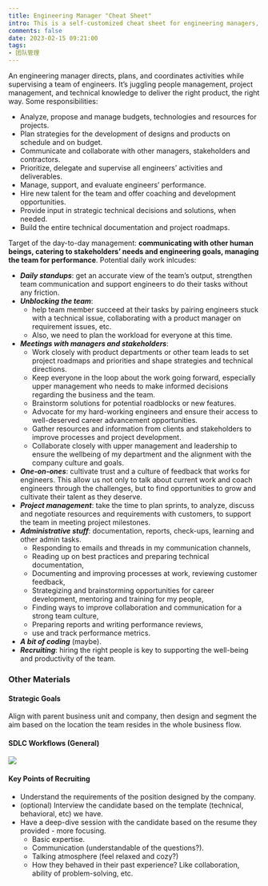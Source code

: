 ```yaml
---
title: Engineering Manager "Cheat Sheet"
intro: This is a self-customized cheat sheet for engineering managers, and here I listed some knowledge collections based on my learning, understanding and experiences so far (keep updating).
comments: false
date: 2023-02-15 09:21:00
tags:
- 团队管理
---
```


An engineering manager directs, plans, and coordinates activities while supervising a team of engineers. It’s juggling people management, project management, and technical knowledge to deliver the right product, the right way. Some responsibilities:

* Analyze, propose and manage budgets, technologies and resources for projects.
* Plan strategies for the development of designs and products on schedule and on budget.
* Communicate and collaborate with other managers, stakeholders and contractors.
* Prioritize, delegate and supervise all engineers’ activities and deliverables.
* Manage, support, and evaluate engineers’ performance.
* Hire new talent for the team and offer coaching and development opportunities.
* Provide input in strategic technical decisions and solutions, when needed.
* Build the entire technical documentation and project roadmaps.

Target of the day-to-day management: **communicating with other human beings, catering to stakeholders’ needs and engineering goals, managing the team for performance**. Potential daily work inlcudes:

* ***Daily standups***: get an accurate view of the team’s output, strengthen team communication and support engineers to do their tasks without any friction. 
* ***Unblocking the team***: 
  * help team member succeed at their tasks by pairing engineers stuck with a technical issue, collaborating with a product manager on requirement issues, etc. 
  * Also, we need to plan the workload for everyone at this time.
* ***Meetings with managers and stakeholders***:
  * Work closely with product departments or other team leads to set project roadmaps and priorities and shape strategies and technical directions.
  * Keep everyone in the loop about the work going forward, especially upper management who needs to make informed decisions regarding the business and the team.
  * Brainstorm solutions for potential roadblocks or new features.
  * Advocate for my hard-working engineers and ensure their access to well-deserved career advancement opportunities.
  * Gather resources and information from clients and stakeholders to improve processes and project development.
  * Collaborate closely with upper management and leadership to ensure the wellbeing of my department and the alignment with the company culture and goals.
* ***One-on-ones***: cultivate trust and a culture of feedback that works for engineers. This allow us not only to talk about current work and coach engineers through the challenges, but to find opportunities to grow and cultivate their talent as they deserve. 
* ***Project management***: take the time to plan sprints, to analyze, discuss and negotiate resources and requirements with customers, to support the team in meeting project milestones.
* ***Administrative stuff***: documentation, reports, check-ups, learning and other admin tasks.
  * Responding to emails and threads in my communication channels, 
  * Reading up on best practices and preparing technical documentation, 
  * Documenting and improving processes at work, reviewing customer feedback,
  * Strategizing and brainstorming opportunities for career development, mentoring and training for my people,
  * Finding ways to improve collaboration and communication for a strong team culture,
  * Preparing reports and writing performance reviews,
  * use and track performance metrics.
* ***A bit of coding*** (maybe).
* ***Recruiting***: hiring the right people is key to supporting the well-being and productivity of the team.


### Other Materials

#### Strategic Goals

Align with parent business unit and company, then design and segment the aim based on the location the team resides in the whole business flow.

#### SDLC Workflows (General)

![](1.png)

#### Key Points of Recruiting

* Understand the requirements of the position designed by the company.
* (optional) Interview the candidate based on the template (technical, behavioral, etc) we have.
* Have a deep-dive session with the candidate based on the resume they provided - more focusing.
  * Basic expertise.
  * Communication (understandable of the questions?).
  * Talking atmosphere (feel relaxed and cozy?)
  * How they behaved in their past experience? Like collaboration, ability of problem-solving, etc.
